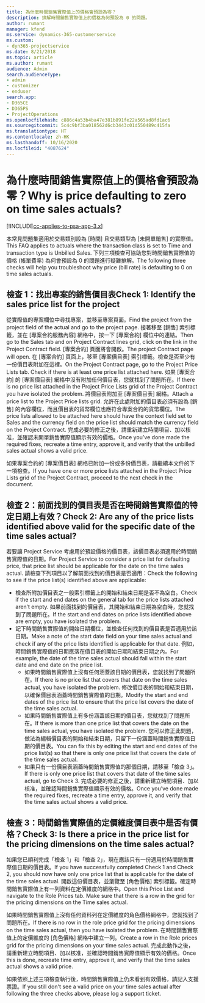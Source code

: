 ```yaml
---
title: 為什麼時間銷售實際值上的價格會預設為零？
description: 排解時間銷售實際值上的價格為何預設為 0 的問題。
author: rumant
manager: kfend
ms.service: dynamics-365-customerservice
ms.custom:
- dyn365-projectservice
ms.date: 8/21/2018
ms.topic: article
ms.author: rumant
audience: Admin
search.audienceType:
- admin
- customizer
- enduser
search.app:
- D365CE
- D365PS
- ProjectOperations
ms.openlocfilehash: c886c4a53b4ba47e381b891fe22a565ad8fd1ac6
ms.sourcegitcommit: 5c4c9bf3ba018562d6cb3443c01d550489c415fa
ms.translationtype: HT
ms.contentlocale: zh-HK
ms.lasthandoff: 10/16/2020
ms.locfileid: "4087624"
---
```

# <a name="why-is-price-defaulting-to-zero-on-time-sales-actuals"></a><span data-ttu-id="aab7b-103">為什麼時間銷售實際值上的價格會預設為零？</span><span class="sxs-lookup"><span data-stu-id="aab7b-103">Why is price defaulting to zero on time sales actuals?</span></span>

[!INCLUDE[cc-applies-to-psa-app-3.x](../includes/cc-applies-to-psa-app-3x.md)]

<span data-ttu-id="aab7b-104">本常見問題集適用於交易類別設為 [時間] 且交易類型為 [未開單銷售] 的實際值。</span><span class="sxs-lookup"><span data-stu-id="aab7b-104">This FAQ applies to actuals where the transaction class is set to Time and transaction type is Unbilled Sales.</span></span> <span data-ttu-id="aab7b-105">下列三項檢查可協助您對時間銷售實際值的價格 (帳單費率) 為何會預設為 0 的問題進行疑難排解。</span><span class="sxs-lookup"><span data-stu-id="aab7b-105">The following three checks will help you troubleshoot why price (bill rate) is defaulting to 0 on time sales actuals.</span></span>

## <a name="check-1-identify-the-sales-price-list-for-the-project"></a><span data-ttu-id="aab7b-106">檢查 1：找出專案的銷售價目表</span><span class="sxs-lookup"><span data-stu-id="aab7b-106">Check 1: Identify the sales price list for the project</span></span>

<span data-ttu-id="aab7b-107">從實際值的專案欄位中尋找專案，並移至專案頁面。</span><span class="sxs-lookup"><span data-stu-id="aab7b-107">Find the project from the project field of the actual and go to the project page.</span></span> <span data-ttu-id="aab7b-108">接著移至 [銷售] 索引標籤，並在 [專案合約服務內容] 網格中，按一下 [專案合約] 欄位中的連結。</span><span class="sxs-lookup"><span data-stu-id="aab7b-108">Then go to the Sales tab and on Project Contract lines grid, click on the link in the Project Contract field.</span></span> <span data-ttu-id="aab7b-109">[專案合約] 頁面將會開啟。</span><span class="sxs-lookup"><span data-stu-id="aab7b-109">The project Contract page will open.</span></span> <span data-ttu-id="aab7b-110">在 [專案合約] 頁面上，移至 [專案價目表] 索引標籤。檢查是否至少有一份價目表附加在這裡。</span><span class="sxs-lookup"><span data-stu-id="aab7b-110">On the Project Contract page, go to the Project Price Lists tab. Check if there is at least one price list attached here.</span></span> <span data-ttu-id="aab7b-111">如果 [專案合約] 的 [專案價目表] 網格中沒有附加任何價目表，您就找到了問題所在。</span><span class="sxs-lookup"><span data-stu-id="aab7b-111">If there is no price list attached in the Project Price Lists grid of the Project Contract you have isolated the problem.</span></span> <span data-ttu-id="aab7b-112">將價目表附加至 [專案價目表] 網格。</span><span class="sxs-lookup"><span data-stu-id="aab7b-112">Attach a price list to the Project Price lists grid.</span></span> <span data-ttu-id="aab7b-113">允許在此處附加的價目表必須有設為 [銷售] 的內容欄位，而且價目表的貨幣欄位也應符合專案合約的貨幣欄位。</span><span class="sxs-lookup"><span data-stu-id="aab7b-113">The price lists allowed to be attached here should have the context field set to Sales and the currency field on the price list should match the currency field on the Project Contract.</span></span> <span data-ttu-id="aab7b-114">完成必要的修正之後，請重新建立時間項目、加以核准，並確認未開單銷售實際值顯示有效的價格。</span><span class="sxs-lookup"><span data-stu-id="aab7b-114">Once you’ve done made the required fixes, recreate a time entry, approve it, and verify that the unbilled sales actual shows a valid price.</span></span> 

<span data-ttu-id="aab7b-115">如果專案合約的 [專案價目表] 網格已附加一份或多份價目表，請繼續本文件的下一項檢查。</span><span class="sxs-lookup"><span data-stu-id="aab7b-115">If you have one or more price lists attached in the Project Price Lists grid of the Project Contract, proceed to the next check in the document.</span></span>

## <a name="check-2-are-any-of-the-price-lists-identified-above-valid-for-the-specific-date-of-the-time-sales-actual"></a><span data-ttu-id="aab7b-116">檢查 2：前面找到的價目表是否在時間銷售實際值的特定日期上有效？</span><span class="sxs-lookup"><span data-stu-id="aab7b-116">Check 2: Are any of the price lists identified above valid for the specific date of the time sales actual?</span></span>

<span data-ttu-id="aab7b-117">若要讓 Project Service 考慮用於預設價格的價目表，該價目表必須適用於時間銷售實際值的日期。</span><span class="sxs-lookup"><span data-stu-id="aab7b-117">For Project Service to consider a price list for defaulting price, that price list should be applicable for the date on the time sales actual.</span></span> <span data-ttu-id="aab7b-118">請檢查下列項目以了解前面找到的價目表是否適用：</span><span class="sxs-lookup"><span data-stu-id="aab7b-118">Check the following to see if the price list(s) identified above are applicable:</span></span>
- <span data-ttu-id="aab7b-119">檢查所附加價目表之一般索引標籤上的開始和結束日期是否不為空白。</span><span class="sxs-lookup"><span data-stu-id="aab7b-119">Check if the start and end dates on the general tab for the price lists attached aren’t empty.</span></span> <span data-ttu-id="aab7b-120">如果前面找到的價目表，其開始和結束日期為空白時，您就找到了問題所在。</span><span class="sxs-lookup"><span data-stu-id="aab7b-120">If the start and end dates on price lists identified above are empty, you have isolated the problem.</span></span> 
- <span data-ttu-id="aab7b-121">記下時間銷售實際值的開始日期欄位，並檢查任何找到的價目表是否適用於該日期。</span><span class="sxs-lookup"><span data-stu-id="aab7b-121">Make a note of the start date field on your time sales actual and check if any of the price lists identified is applicable for that date.</span></span> <span data-ttu-id="aab7b-122">例如，時間銷售實際值的日期應落在價目表的開始日期和結束日期之內。</span><span class="sxs-lookup"><span data-stu-id="aab7b-122">For example, the date of the time sales actual should fall within the start date and end date on the price list.</span></span> 
    - <span data-ttu-id="aab7b-123">如果時間銷售實際值上沒有任何涵蓋該日期的價目表，您就找到了問題所在。</span><span class="sxs-lookup"><span data-stu-id="aab7b-123">If there is no price list that covers that date on the time sales actual, you have isolated the problem.</span></span> <span data-ttu-id="aab7b-124">修改價目表的開始和結束日期，以確保價目表涵蓋時間銷售實際值的日期。</span><span class="sxs-lookup"><span data-stu-id="aab7b-124">Modify the start and end dates of the price list to ensure that the price list covers the date of the time sales actual.</span></span> 
    - <span data-ttu-id="aab7b-125">如果時間銷售實際值上有多份涵蓋該日期的價目表，您就找到了問題所在。</span><span class="sxs-lookup"><span data-stu-id="aab7b-125">If there is more than one price list that covers the date on the time sales actual, you have isolated the problem.</span></span> <span data-ttu-id="aab7b-126">您可以修正此問題，做法為編輯價目表的開始和結束日期，只留下一份涵蓋時間銷售實際值日期的價目表。</span><span class="sxs-lookup"><span data-stu-id="aab7b-126">You can fix this by editing the start and end dates of the price list(s) so that there is only one price list that covers the date of the time sales actual.</span></span> 
    - <span data-ttu-id="aab7b-127">如果只有一份價目表涵蓋時間銷售實際值的那個日期，請移至「檢查 3」。</span><span class="sxs-lookup"><span data-stu-id="aab7b-127">If there is only one price list that covers that date of the time sales actual, go to Check 3.</span></span>
<span data-ttu-id="aab7b-128">完成必要的修正之後，請重新建立時間項目、加以核准，並確認時間銷售實際值顯示有效的價格。</span><span class="sxs-lookup"><span data-stu-id="aab7b-128">Once you’ve done made the required fixes, recreate a time entry, approve it, and verify that the time sales actual shows a valid price.</span></span>

## <a name="check-3-is-there-a-price-in-the-price-list-for-the-pricing-dimensions-on-the-time-sales-actual"></a><span data-ttu-id="aab7b-129">檢查 3：時間銷售實際值的定價維度價目表中是否有價格？</span><span class="sxs-lookup"><span data-stu-id="aab7b-129">Check 3: Is there a price in the price list for the pricing dimensions on the time sales actual?</span></span>

<span data-ttu-id="aab7b-130">如果您已順利完成「檢查 1」和「檢查 2」，現在應該只有一份適用於時間銷售實際值日期的價目表。</span><span class="sxs-lookup"><span data-stu-id="aab7b-130">If you have successfully completed Check 1 and Check 2, you should now have only one price list that is applicable for the date of the time sales actual.</span></span> <span data-ttu-id="aab7b-131">開啟這份價目表，並瀏覽至 [角色價格] 索引標籤。確定時間銷售實際值上有一列資料在定價維度的網格中。</span><span class="sxs-lookup"><span data-stu-id="aab7b-131">Open this Price List and navigate to the Role Prices tab. Make sure that there is a row in the grid for the pricing dimensions on the Time sales actual.</span></span>

<span data-ttu-id="aab7b-132">如果時間銷售實際值上沒有任何資料列在定價維度的角色價格網格中，您就找到了問題所在。</span><span class="sxs-lookup"><span data-stu-id="aab7b-132">If there is no row in the role price grid for the pricing dimensions on the time sales actual, then you have isolated the problem.</span></span> <span data-ttu-id="aab7b-133">在時間銷售實際值上的定價維度的 [角色價格] 網格中建立一列。</span><span class="sxs-lookup"><span data-stu-id="aab7b-133">Create a row in the Role prices grid for the pricing dimensions on your time sales actual.</span></span> <span data-ttu-id="aab7b-134">完成此動作之後，請重新建立時間項目、加以核准，並確認時間銷售實際值顯示有效的價格。</span><span class="sxs-lookup"><span data-stu-id="aab7b-134">Once this is done, recreate time entry, approve it, and verify that the time sales actual shows a valid price.</span></span>

<span data-ttu-id="aab7b-135">如果依照上述三項檢查執行後，時間銷售實際值上仍未看到有效價格，請記入支援票證。</span><span class="sxs-lookup"><span data-stu-id="aab7b-135">If you still don't see a valid price on your time sales actual after following the three checks above, please log a support ticket.</span></span> 

